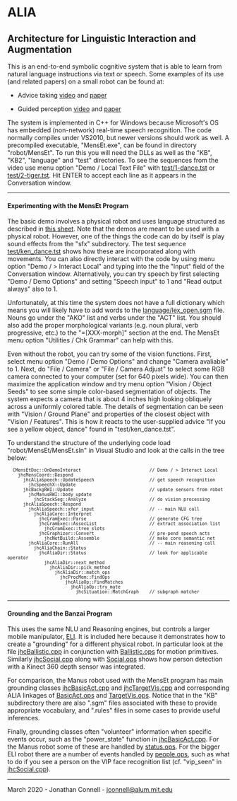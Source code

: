 # ALIA
## Architecture for Linguistic Interaction and Augmentation

This is an end-to-end symbolic cognitive system that is able to learn from natural language instructions via text or speech. Some examples of its use (and related papers) on a small robot can be found at:

* Advice taking [video](https://youtu.be/EjzdjWy3SKM) and [paper](https://arxiv.org/abs/1911.09782)

* Guided perception [video](https://youtu.be/jZT1muSBjoc) and [paper](https://arxiv.org/abs/1911.11620)

The system is implemented in C++ for Windows because Microsoft's OS has embedded (non-network) real-time speech recognition. The code normally compiles under VS2010, but newer versions should work as well. A precompiled executable, "MensEt.exe", can be found in directory "robot/MensEt". To run this you will need the DLLs as well as the "KB", "KB2", "language" and "test" directories. To see the sequences from the video use menu option "Demo / Local Text File" with [test/1-dance.tst](robot/MensEt/test/1-dance.tst) or [test/2-tiger.tst](robot/MensEt/test/2-tiger.tst). Hit ENTER to accept each line as it appears in the Conversation window.

---

#### Experimenting with the MensEt Program

The basic demo involves a physical robot and uses language structured as described in [this sheet](robot/MensEt/test/Robot_Dialog.pdf).
Note that the demos are meant to be used with a physical robot. However, one of the things the code can do by itself is play sound effects from the "sfx" subdirectory. The test sequence [test/ken_dance.tst](robot/MensEt/test/ken_dance.tst) shows how these are incorporated along with movements. 
You can also directly interact with the code by using menu option "Demo / > Interact Local" and typing into the the "Input" field of the Conversation window. Alternatively, you can try speech by first selecting "Demo / Demo Options" and setting "Speech input" to 1 and "Read output always" also to 1. 

Unfortunately, at this time the system does not have a full dictionary which means you will likely have to add words to the [language/lex_open.sgm](robot/MensEt/language/lex_open.sgm) file. Nouns go under the "AKO" list and verbs under the "ACT" list. You should also add the proper morphological variants (e.g. noun plural, verb progressive, etc.) to the "=[XXX-morph]" section at the end. The MensEt menu option "Utilities / Chk Grammar" can help with this. 

Even without the robot, you can try some of the vision functions. First, select menu option "Demo / Demo Options" and change "Camera avaliable" to 1. Next, do "File / Camera" or "File / Camera Adjust" to select some RGB camera connected to your computer (set for 640 pixels wide). You can then maximize the application window and try menu option "Vision / Object Seeds" to see some simple color-based segmentation of objects. The system expects a camera that is about 4 inches high looking obliquely across a uniformly colored table. The details of segmentation can be seen with "Vision / Ground Plane" and properties of the closest object with "Vision / Features". This is how it reacts to the user-supplied advice "If you see a yellow object, dance" found in "test/ken_dance.tst".

To understand the structure of the underlying code load "robot/MensEt/MensEt.sln" in Visual Studio and look at the calls in the tree below:

<sub>

```
  CMensEtDoc::OnDemoInteract                          // Demo / > Interact Local
    jhcMensCoord::Respond
      jhcAliaSpeech::UpdateSpeech                     // get speech recognition
        jhcSpeechX::Update
      jhcBackgRWI::Update                             // update sensors from robot
        jhcManusRWI::body_update
          jhcStackSeg::Analyze                        // do vision processing
      jhcAliaSpeech::Respond                        
        jhcAliaSpeech::xfer_input                     // -- main NLU call
          jhcAliaCore::Interpret
            jhcGramExec::Parse                        // generate CFG tree
            jhcGramExec::AssocList                    // extract association list
              jhcGramExec::tree_slots
            jhcGraphizer::Convert                     // pre-pend speech acts
              jhcNetBuild::Assemble                   // make core semantic net
        jhcAliaCore::RunAll                           // -- main reasoning call
          jhcAliaChain::Status 
            jhcAliaDir::Status                        // look for applicable operator
              jhcAliaDir::next_method
                jhcAliaDir::pick_method
                  jhcAliaDir::match_ops
                    jhcProcMem::FindOps       
                      jhcAliaOp::FindMatches
                        jhcAliaOp::try_mate
                          jhcSituation::MatchGraph    // subgraph matcher
```

</sub>

---

#### Grounding and the Banzai Program

This uses the same NLU and Reasoning engines, but controls a larger mobile manipulator, [ELI](robot/Banzai/ELI_robot.jpg). It is included here because it demonstrates how to create a "grounding" for a different physical robot. In particular look at the file [jhcBallistic.cpp](robot/common/Grounding/jhcBallistic.cpp) in conjunction with [Ballistic.ops](robot/Banzai/KB/Ballistic.ops) for motion primitives. Similarly [jhcSocial.cpp](robot/common/Grounding/jhcSocial.cpp) along with [Social.ops](robot/Banzai/KB/Social.ops) shows how person detection with a Kinect 360 depth sensor was integrated.

For comparison, the Manus robot used with the MensEt program has main grounding classes [jhcBasicAct.cpp](robot/common/Grounding/jhcBasicAct.cpp) and [jhcTargetVis.cpp](robot/common/Grounding/jhcTargetVis.cpp) and corresponding ALIA linkages of [BasicAct.ops](robot/MensEt/KB/BasicAct.ops) and [TargetVis.ops](robot/MensEt/KB/TargetVis.ops). Notice that in the "KB" subdirectory there are also ".sgm" files associated with these to provide appropriate vocabulary, and ".rules" files in some cases to provide useful inferences.

Finally, grounding classes often "volunteer" information when specific events occur, such as the "power_state" function in [jhcBasicAct.cpp](robot/common/Grounding/jhcBasicAct.cpp). For the Manus robot some of these are handled by [status.ops](robot/MensEt/KB2/status.ops). For the bigger ELI robot there are a number of events handled by [people.ops](robot/Banzai/KB2/people.ops), such as what to do if you see a person on the VIP face recognition list (cf. "vip_seen" in [jhcSocial.cpp](robot/common/Grounding/jhcSocial.cpp)).

---

March 2020 - Jonathan Connell - jconnell@alum.mit.edu


